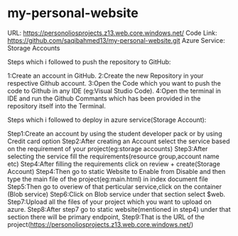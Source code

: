 # my-personal-website
URL: https://personoliosprojects.z13.web.core.windows.net/
Code Link: https://github.com/saqibahmed13/my-personal-website.git 
Azure Service: Storage Accounts

Steps which i followed to push the repository to GitHub:

1:Create an account in GitHub.
2:Create the new Repository in your respective Github account.
3:Open the Code which you want to push the code to Github in any IDE (eg:Visual Studio Code).
4:Open the terminal in IDE and run the Github Commants which has been provided in the repository itself into the Terminal.


Steps which i followed to deploy in azure service(Storage Account):

Step1:Create an account by using the student developer pack or by using Credit card option
Step2:After creating an Account select the service based on the requirement of your project(eg:storage accounts)
Step3:After selecting the service fill the requirements(resource group,account name etc)
Step4:After filling the requirements click on review + create(Storage Account)
Step4:Then go to static Website to Enable from Disable and then type the main file of the project(eg:main.html) in index document file
Step5:Then go to overiew of that perticular service,click on the container (Blob service)
Step6:Click on Blob service under that section select $web.
Step7:Upload all the files of your project which you want to upload on azure.
Step8:After step7 go to static website(mentioned in step4) under that section there will be primary endpoint, 
Step9:That is the URL of the project(https://personoliosprojects.z13.web.core.windows.net/)
